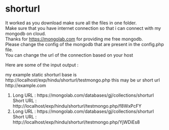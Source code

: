 shorturl
========

It worked as you download make sure all the files in one folder.<br/>
Make sure that you have internet connection so that i can connect with my mongodb on cloud.<br/>
Thanks for <a href="https://mongolab.com" target="_blank">https://mongolab.com</a> for providing me free mongodb.<br/>
Please change the config of the mongodb that are present in the config.php file.<br/>
You can change the url of the connection based on your host<br/>


Here are some of the input output :
<p>my example static shorturl base is http://localhost/exp/hindu/shorturl/testmongo.php this may be ur short url http://example.com</p>

<ol>
<li>
Long URL : https://mongolab.com/databases/gj/collections/shorturl <br/>
Short URL : http://localhost/exp/hindu/shorturl/testmongo.php/f8WxPcFY
</li>

<li>
Long URL : https://mongolab.com/databases/gj/collections/shorturl <br/>
Short URL : http://localhost/exp/hindu/shorturl/testmongo.php/YjWDiEs8
</li>
</ol>
